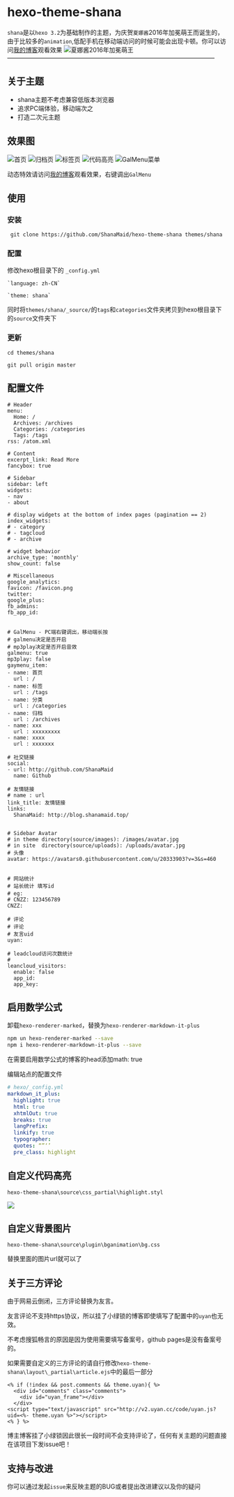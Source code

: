 # hexo-theme-shana
`shana`是以`hexo 3.2`为基础制作的主题，为庆贺`夏娜酱`2016年加冕萌王而诞生的，由于比较多的`animation`,低配手机在移动端访问的时候可能会出现卡顿。你可以访问[我的博客](http://blog.shanamaid.top/)观看效果
![夏娜酱2016年加冕萌王](http://wx1.sinaimg.cn/mw690/dc58f491ly1fepnf3l0thj20dc0i0jsr.jpg)
——————————————————————————————————

## 关于主题
- shana主题不考虑兼容低版本浏览器
- 追求PC端体验，移动端次之
- 打造二次元主题


## 效果图
![首页](http://wx3.sinaimg.cn/mw690/dc58f491ly1fepnf7f6crj20xf0hmh6y.jpg)
![归档页](http://wx2.sinaimg.cn/mw690/dc58f491ly1fepnf4xyptj20xj0hjtrb.jpg)
![标签页](http://wx1.sinaimg.cn/mw690/dc58f491ly1fepnf6fmrxj20si0dmn9s.jpg)
![代码高亮](http://wx1.sinaimg.cn/mw690/dc58f491ly1fepnf5te0hj20x90hiwu4.jpg)
![GalMenu菜单](http://wx3.sinaimg.cn/mw690/dc58f491ly1fepnf3082qj20x40h87od.jpg)


动态特效请访问[我的博客](https://shanamaid.github.io/)观看效果，右键调出`GalMenu`


## 使用
### 安装
```
 git clone https://github.com/ShanaMaid/hexo-theme-shana themes/shana
```

### 配置
修改hexo根目录下的 `_config.yml`
```  
`language: zh-CN`

`theme: shana`
```
同时将`themes/shana/_source/`的`tags`和`categories`文件夹拷贝到hexo根目录下的`source`文件夹下

### 更新
```
cd themes/shana

git pull origin master
```

## 配置文件
```
# Header
menu:
  Home: /
  Archives: /archives
  Categories: /categories
  Tags: /tags
rss: /atom.xml

# Content
excerpt_link: Read More
fancybox: true

# Sidebar
sidebar: left
widgets:
- nav
- about

# display widgets at the bottom of index pages (pagination == 2)
index_widgets:
# - category
# - tagcloud
# - archive

# widget behavior
archive_type: 'monthly'
show_count: false

# Miscellaneous
google_analytics:
favicon: /favicon.png
twitter:
google_plus:
fb_admins:
fb_app_id:


# GalMenu - PC端右键调出，移动端长按
# galmenu决定是否开启
# mp3play决定是否开启音效
galmenu: true
mp3play: false
gaymenu_item:
- name: 首页
  url : /
- name: 标签
  url : /tags
- name: 分类
  url : /categories
- name: 归档
  url : /archives
- name: xxx
  url : xxxxxxxxx
- name: xxxx
  url : xxxxxxx

# 社交链接
social:
- url: http://github.com/ShanaMaid
  name: Github

# 友情链接
# name : url
link_title: 友情链接
links:
  ShanaMaid: http://blog.shanamaid.top/


# Sidebar Avatar
# in theme directory(source/images): /images/avatar.jpg
# in site  directory(source/uploads): /uploads/avatar.jpg
# 头像
avatar: https://avatars0.githubusercontent.com/u/20333903?v=3&s=460


# 网站统计
# 站长统计 填写id
# eg:　
# CNZZ: 123456789
CNZZ: 

# 评论
# 评论
# 友言uid
uyan: 

# leadcloud访问次数统计
# 
leancloud_visitors:
  enable: false
  app_id: 
  app_key: 
```
## 启用数学公式

卸载`hexo-renderer-marked`，替换为`hexo-renderer-markdown-it-plus`

``` bash
npm un hexo-renderer-marked --save
npm i hexo-renderer-markdown-it-plus --save
```

在需要启用数学公式的博客的head添加math: true

编辑站点的配置文件

``` yaml
# hexo/_config.yml
markdown_it_plus:
  highlight: true
  html: true
  xhtmlOut: true
  breaks: true
  langPrefix:
  linkify: true
  typographer:
  quotes: “”‘’
  pre_class: highlight
```



## 自定义代码高亮

`hexo-theme-shana\source\css_partial\highlight.styl`

![](https://user-images.githubusercontent.com/20333903/28317264-c8a80a28-6bf8-11e7-88f9-f1ef542f5118.png)

## 自定义背景图片
`hexo-theme-shana\source\plugin\bganimation\bg.css`

替换里面的图片url就可以了


## 关于三方评论
由于网易云倒闭，三方评论替换为友言。


友言评论不支持https协议，所以挂了小绿锁的博客即使填写了配置中的`uyan`也无效。

不考虑搜狐畅言的原因是因为使用需要填写备案号，github pages是没有备案号的。

如果需要自定义的三方评论的请自行修改`hexo-theme-shana\layout\_partial\article.ejs`中的最后一部分

```
<% if (!index && post.comments && theme.uyan){ %>
  <div id="comments" class="comments">
    <div id="uyan_frame"></div>
  </div>
<script type="text/javascript" src="http://v2.uyan.cc/code/uyan.js?uid=<%- theme.uyan %>"></script>
<% } %>
```

博主博客挂了小绿锁因此很长一段时间不会支持评论了，任何有关主题的问题直接在该项目下发issue吧！


## 支持与改进
你可以通过发起`issue`来反映主题的BUG或者提出改进建议以及你的疑问
